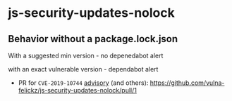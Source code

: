 # js-security-updates-nolock


## Behavior without a package.lock.json
With a suggested min version - no depenedabot alert

with an exact vulnerable version - dependabot alert
- PR for `CVE-2019-10744` [advisory](https://github.com/advisories/GHSA-jf85-cpcp-j695) (and others): https://github.com/vulna-felickz/js-security-updates-nolock/pull/1
